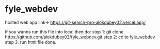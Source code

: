 ﻿# fyle_webdev
hosted web app link-> https://git-search-pro-alokdubey02.vercel.app/


if you wanna run this file into local then do:
step 1: git clone https://github.com/alokdubey02/fyle_webdev.git
step 2: cd to fyle_webdev
step 3: run html file
done.
